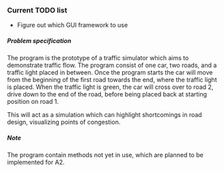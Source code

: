### Current TODO list
* Figure out which GUI framework to use


##### Problem specification

The program is the prototype of a traffic simulator which aims to demonstrate traffic flow. The program consist of one 
car, two roads, and a traffic light placed in between. Once the program starts the car will move from the beginning 
of the first road towards the end, where the traffic light is placed. When the traffic light is green, the car will
cross over to road 2, drive down to the end of the road, before being placed back at starting position on road 1. 

This will act as a simulation which can highlight shortcomings in road design, visualizing points of congestion.


##### Note

The program contain methods not yet in use, which are planned to be implemented for A2. 